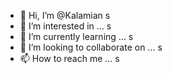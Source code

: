 - 👋 Hi, I’m @Kalamian s
- 👀 I’m interested in ... s
- 🌱 I’m currently learning ... s
- 💞️ I’m looking to collaborate on ... s
- 📫 How to reach me ... s

<!---
Kalamian/Kalamian is a ✨ special ✨ repository because its `README.md` (this file) appears on your GitHub profile.
You can click the Preview link to take a look at your changes.
--->
